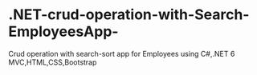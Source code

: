 # .NET-crud-operation-with-Search-EmployeesApp-
Crud operation with search-sort app for Employees using C#,.NET 6 MVC,HTML,CSS,Bootstrap
